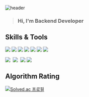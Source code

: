 ![header](https://capsule-render.vercel.app/api?type=waving&color=gradient&height=150&section=header&text=SeyeongLee&fontSize=40&fontAlign=78&fontAlignY=38)

> ### Hi, I'm Backend Developer

<!-- ### 안녕하세요 👋 -->
<!-- Github Rank -->
<!-- ![Anurag's GitHub stats](https://github-readme-stats.vercel.app/api?username=ys200209&&show_icons=true&theme=tokyonight) -->

<!-- Most Languages -->
<!-- [![Top Langs](https://github-readme-stats.vercel.app/api/top-langs/?username=ys200209&theme=tokyonight)](https://github.com/anuraghazra/github-readme-stats) -->

## Skills & Tools

<img src="https://img.shields.io/badge/Java-A9BCF5?style=flat&logo=OpenJDK&logoColor=white"/></a>
<img src="https://img.shields.io/badge/SpringBoot-A9BCF5?style=flat&logo=SpringBoot&logoColor=white"/></a>
<img src="https://img.shields.io/badge/Python-A9BCF5?style=flat&logo=Python&logoColor=white"/></a>
<img src="https://img.shields.io/badge/Flask-A9BCF5?style=flat&logo=Flask&logoColor=white"/></a>
<img src="https://img.shields.io/badge/MariaDB-A9BCF5?style=flat&logo=MySQL&logoColor=white"/></a>
<img src="https://img.shields.io/badge/Docker-A9BCF5?style=flat&logo=Docker&logoColor=white"/></a>
<img src="https://img.shields.io/badge/Github Actions-A9BCF5?style=flat&logo=GithubActions&logoColor=white"/></a>


<img src="https://img.shields.io/badge/Figma-F5ECCE?style=flat-square&logo=figma&logoColor=black"/>&nbsp;
<img src="https://img.shields.io/badge/Slack-F5ECCE?style=flat-square&logo=slack&logoColor=black"/>&nbsp;
<img src="https://img.shields.io/badge/Notion-F5ECCE?style=flat&logo=Notion&logoColor=white"/></a>
<img src="https://img.shields.io/badge/Discord-F5ECCE?style=flat&logo=DiscordlogoColor=white"/></a>


## Algorithm Rating
<!-- BOJ Tier -->
[![Solved.ac
프로필](http://mazassumnida.wtf/api/v2/generate_badge?boj=ys200209)](https://solved.ac/ys200209)



<!--
**ys200209/ys200209** is a ✨ _special_ ✨ repository because its `README.md` (this file) appears on your GitHub profile.

Here are some ideas to get you started:

- 🔭 I’m currently working on ...
- 🌱 I’m currently learning ...
- 👯 I’m looking to collaborate on ...
- 🤔 I’m looking for help with ...
- 💬 Ask me about ...
- 📫 How to reach me: ...
- 😄 Pronouns: ...
- ⚡ Fun fact: ...
-->
